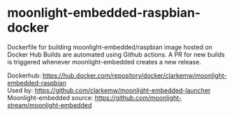 # moonlight-embedded-raspbian-docker
Dockerfile for building moonlight-embedded/raspbian image hosted on Docker Hub
Builds are automated using Github actions. A PR for new builds is triggered whenever 
moonlight-embedded creates a new release.

Dockerhub: https://hub.docker.com/repository/docker/clarkemw/moonlight-embedded-raspbian  
Used by: https://github.com/clarkemw/moonlight-embedded-launcher  
Moonlight-embedded source: https://github.com/moonlight-stream/moonlight-embedded  
